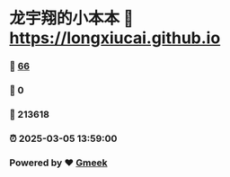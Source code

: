 # 龙宇翔的小本本 :link: https://longxiucai.github.io 
### :page_facing_up: [66](https://longxiucai.github.io/tag.html) 
### :speech_balloon: 0 
### :hibiscus: 213618 
### :alarm_clock: 2025-03-05 13:59:00 
### Powered by :heart: [Gmeek](https://github.com/Meekdai/Gmeek)
